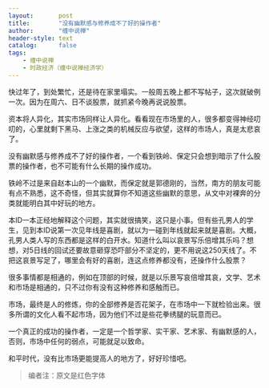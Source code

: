 ```yaml
---
layout:       post
title:        "没有幽默感与修养成不了好的操作者"
author:       "缠中说禅"
header-style: text
catalog:      false
tags:
    - 缠中说禅
    - 时政经济（缠中说禅经济学）
---
```


快过年了，到处繁忙，还是待在家里塌实。一般周五晚上都不写帖子，这次就破例一次。因为在周六、日不谈股票，就抓紧今晚再说说股票。



资本将人异化，其实市场同样让人异化。看看现在市场里的人，很多都变得神经叨叨的，心里就剩下黑马、上涨之类的机械反应与欲望，这样的市场人，真是太悲哀了。



没有幽默感与修养成不了好的操作者，一个看到铁岭、保定只会想到暗示了什么股票的操作者，也不可能有什么长期的操作成功。



铁岭不过是来自赵本山的一个幽默，而保定就是郭德刚的，当然，南方的朋友可能有点不熟悉，这不奇怪，但其实就算你不知道这些幽默的意思，从文中对裸奔的分类就能明白其中好玩的地方。



本ID一本正经地解释这个问题，其实就很搞笑，这只是小事。但有些孔男人的学生，见到本ID说第一次见年线是喜剧，就以为一碰到年线就起来就是喜剧。大概，孔男人类人写的东西都是这样的白开水。知道什么叫以哀景写乐倍增其乐吗？想想，对5日线的回试还要故意砸穿恐吓部分不坚定的，更不用说这250天线了。不把这哀景写足了，哪里会有好的喜剧，连这点修养都没有，还操作什么股票？



很多事情都是相通的，例如在顶部的时候，就是以乐景写哀倍增其哀，文学、艺术和市场是相通的，只不过你有没有这种修养和感触而已。



市场，最终是人的修炼，你的全部修养是否花架子，在市场中一下就检验出来。很多所谓的文化人看不起市场，因为他们不过是些花拳绣腿的玩意而已。



一个真正的成功的操作者，一定是一个哲学家、实干家、艺术家、有幽默感的人，否则，市场中任何的弱点，可能就足以致命。



和平时代，没有比市场更能提高人的地方了，好好珍惜吧。



> 编者注：原文是红色字体
